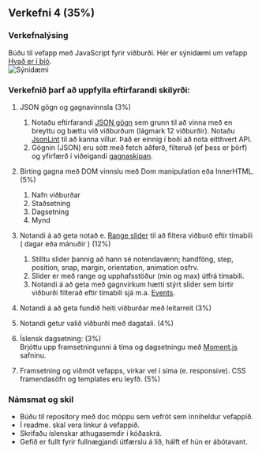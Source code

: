 ## Verkefni 4 (35%)

### Verkefnalýsing

Búðu til vefapp með JavaScript fyrir viðburði. Hér er sýnidæmi um vefapp [Hvað er í bíó](http://www.hvaderibio.is/).
<br>
![Sýnidæmi](https://github.com/GunnarThorunnarson/FORR3JS05DU/blob/master/verkefni/V4-Vidburd.png)

### Verkefnið þarf að uppfylla eftirfarandi skilyrði:

1. JSON gögn og gagnavinnsla (3%)
   1. Notaðu eftirfarandi [JSON gögn](https://github.com/GunnarThorunnarson/FORR3JS05DU/blob/master/verkefni/data.json) sem grunn til að vinna með en breyttu og bættu við viðburðum (lágmark 12 viðburðir). Notaðu [JsonLint](https://jsonlint.com/) til að kanna villur. Það er einnig í boði að nota eitthvert API.
   1. Gögnin (JSON) eru sótt með fetch aðferð, filteruð (ef þess er þörf) og yfirfærð í viðeigandi [gagnaskipan](https://github.com/GunnarThorunnarson/FORR3JS05DU/wiki/Gagnaskipan).

1. Birting gagna með DOM vinnslu með Dom manipulation eða InnerHTML.(5%)

   1. Nafn viðburðar
   1. Staðsetning 
   1. Dagsetning 
   1. Mynd

1. Notandi á að geta notað e. [Range slider](https://refreshless.com/nouislider/) til að filtera viðburð eftir tímabili ( dagar eða mánuðir ) (12%)

    1. Stilltu slider þannig að hann sé notendavænn; handföng, step, position, snap, margin, orientation, animation osfrv.
    2. Slider er með range og upphafsstöður (min og max) útfrá tímabili.
    3. Notandi á að geta með gagnvirkum hætti stýrt slider sem birtir viðburði filterað eftir tímabili sjá m.a. [Events](https://refreshless.com/nouislider/events-callbacks/).

1. Notandi á að geta fundið heiti viðburðar með leitarreit (3%)
1. Notandi getur valið viðburði með dagatali. (4%)
1. Íslensk dagsetning: (3%) <br>
   Brjóttu upp framsetningunni á tíma og dagsetningu með [Moment.js](http://momentjs.com/) safninu.

1. Framsetning og viðmót vefapps, virkar vel í síma (e. responsive). CSS framendasöfn og templates eru leyfð. (5%)



### Námsmat og skil
* Búðu til repository með doc möppu sem vefrót sem inniheldur vefappið.
* Í readme. skal vera linkur á vefappið.
* Skrifaðu íslenskar athugasemdir í kóðaskrá.
* Gefið er fullt fyrir fullnægjandi útfærslu á lið, hálft ef hún er ábótavant.
